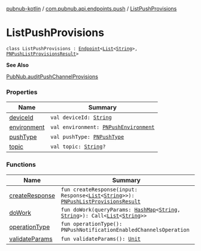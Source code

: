[pubnub-kotlin](../../index.md) / [com.pubnub.api.endpoints.push](../index.md) / [ListPushProvisions](./index.md)

# ListPushProvisions

`class ListPushProvisions : `[`Endpoint`](../../com.pubnub.api/-endpoint/index.md)`<`[`List`](https://kotlinlang.org/api/latest/jvm/stdlib/kotlin.collections/-list/index.html)`<`[`String`](https://kotlinlang.org/api/latest/jvm/stdlib/kotlin/-string/index.html)`>, `[`PNPushListProvisionsResult`](../../com.pubnub.api.models.consumer.push/-p-n-push-list-provisions-result/index.md)`>`

**See Also**

[PubNub.auditPushChannelProvisions](../../com.pubnub.api/-pub-nub/audit-push-channel-provisions.md)

### Properties

| Name | Summary |
|---|---|
| [deviceId](device-id.md) | `val deviceId: `[`String`](https://kotlinlang.org/api/latest/jvm/stdlib/kotlin/-string/index.html) |
| [environment](environment.md) | `val environment: `[`PNPushEnvironment`](../../com.pubnub.api.enums/-p-n-push-environment/index.md) |
| [pushType](push-type.md) | `val pushType: `[`PNPushType`](../../com.pubnub.api.enums/-p-n-push-type/index.md) |
| [topic](topic.md) | `val topic: `[`String`](https://kotlinlang.org/api/latest/jvm/stdlib/kotlin/-string/index.html)`?` |

### Functions

| Name | Summary |
|---|---|
| [createResponse](create-response.md) | `fun createResponse(input: Response<`[`List`](https://kotlinlang.org/api/latest/jvm/stdlib/kotlin.collections/-list/index.html)`<`[`String`](https://kotlinlang.org/api/latest/jvm/stdlib/kotlin/-string/index.html)`>>): `[`PNPushListProvisionsResult`](../../com.pubnub.api.models.consumer.push/-p-n-push-list-provisions-result/index.md) |
| [doWork](do-work.md) | `fun doWork(queryParams: `[`HashMap`](https://docs.oracle.com/javase/6/docs/api/java/util/HashMap.html)`<`[`String`](https://kotlinlang.org/api/latest/jvm/stdlib/kotlin/-string/index.html)`, `[`String`](https://kotlinlang.org/api/latest/jvm/stdlib/kotlin/-string/index.html)`>): Call<`[`List`](https://kotlinlang.org/api/latest/jvm/stdlib/kotlin.collections/-list/index.html)`<`[`String`](https://kotlinlang.org/api/latest/jvm/stdlib/kotlin/-string/index.html)`>>` |
| [operationType](operation-type.md) | `fun operationType(): PNPushNotificationEnabledChannelsOperation` |
| [validateParams](validate-params.md) | `fun validateParams(): `[`Unit`](https://kotlinlang.org/api/latest/jvm/stdlib/kotlin/-unit/index.html) |

